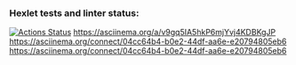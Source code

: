 ### Hexlet tests and linter status:
[![Actions Status](https://github.com/DenisMartynovskii/python-project-49/workflows/hexlet-check/badge.svg)](https://github.com/DenisMartynovskii/python-project-49/actions)
https://asciinema.org/a/v9gq5IA5hkP6mjYvj4KDBKgJP
https://asciinema.org/connect/04cc64b4-b0e2-44df-aa6e-e20794805eb6
https://asciinema.org/connect/04cc64b4-b0e2-44df-aa6e-e20794805eb6
